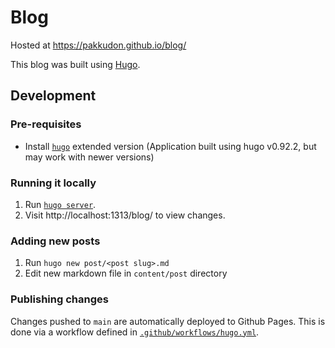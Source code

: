 # Blog

Hosted at https://pakkudon.github.io/blog/

This blog was built using [Hugo](https://gohugo.io/).

## Development
### Pre-requisites
- Install [`hugo`](https://gohugo.io/installation/) extended version (Application built using hugo v0.92.2, but may work with newer versions)

### Running it locally
1. Run [`hugo server`](https://gohugo.io/commands/hugo_server/).
2. Visit http://localhost:1313/blog/ to view changes.

### Adding new posts
1. Run `hugo new post/<post slug>.md`
2. Edit new markdown file in `content/post` directory

### Publishing changes
Changes pushed to `main` are automatically deployed to Github Pages. This is done via a workflow defined in [`.github/workflows/hugo.yml`](.github/workflows/hugo.yml).
